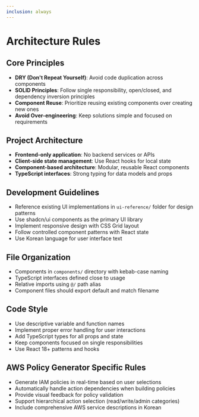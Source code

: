 ```yaml
---
inclusion: always
---
```


# Architecture Rules

## Core Principles
- **DRY (Don't Repeat Yourself)**: Avoid code duplication across components
- **SOLID Principles**: Follow single responsibility, open/closed, and dependency inversion principles
- **Component Reuse**: Prioritize reusing existing components over creating new ones
- **Avoid Over-engineering**: Keep solutions simple and focused on requirements

## Project Architecture
- **Frontend-only application**: No backend services or APIs
- **Client-side state management**: Use React hooks for local state
- **Component-based architecture**: Modular, reusable React components
- **TypeScript interfaces**: Strong typing for data models and props

## Development Guidelines
- Reference existing UI implementations in `ui-reference/` folder for design patterns
- Use shadcn/ui components as the primary UI library
- Implement responsive design with CSS Grid layout
- Follow controlled component patterns with React state
- Use Korean language for user interface text

## File Organization
- Components in `components/` directory with kebab-case naming
- TypeScript interfaces defined close to usage
- Relative imports using `@/` path alias
- Component files should export default and match filename

## Code Style
- Use descriptive variable and function names
- Implement proper error handling for user interactions
- Add TypeScript types for all props and state
- Keep components focused on single responsibilities
- Use React 18+ patterns and hooks

## AWS Policy Generator Specific Rules
- Generate IAM policies in real-time based on user selections
- Automatically handle action dependencies when building policies
- Provide visual feedback for policy validation
- Support hierarchical action selection (read/write/admin categories)
- Include comprehensive AWS service descriptions in Korean